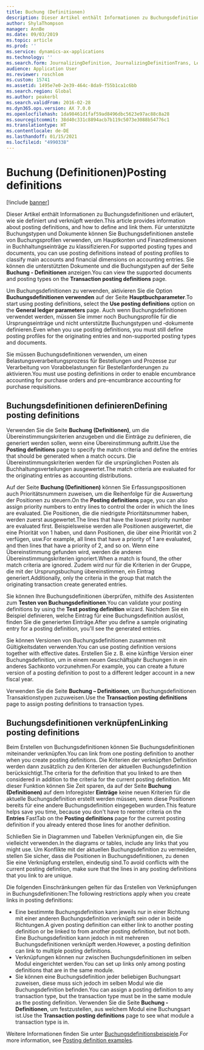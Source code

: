 ```yaml
---
title: Buchung (Definitionen)
description: Dieser Artikel enthält Informationen zu Buchungsdefinitionen und erläutert, wie sie definiert und verknüpft werden. Für unterstützte Buchungstypen und Dokumente können Sie Buchungsdefinitionen anstelle von Buchungsprofilen verwenden, um Hauptkonten und Finanzdimensionen in Buchhaltungseinträge zu klassifizieren.
author: ShylaThompson
manager: AnnBe
ms.date: 09/03/2019
ms.topic: article
ms.prod: ''
ms.service: dynamics-ax-applications
ms.technology: ''
ms.search.form: JournalizingDefinition, JournalizingDefinitionTrans, LedgerParameters
audience: Application User
ms.reviewer: roschlom
ms.custom: 15741
ms.assetid: 1495e7e0-2e39-464c-8da9-f55b1ca1c6bb
ms.search.region: Global
ms.author: peakerbl
ms.search.validFrom: 2016-02-28
ms.dyn365.ops.version: AX 7.0.0
ms.openlocfilehash: 1da98461d1faf59ad8496dbc5623e97ac88c8a28
ms.sourcegitcommit: 38d40c331c8894acb7b119c5073e3088b54776c1
ms.translationtype: HT
ms.contentlocale: de-DE
ms.lasthandoff: 01/15/2021
ms.locfileid: "4990338"
---
```

# <a name="posting-definitions"></a><span data-ttu-id="c1b4a-104">Buchung (Definitionen)</span><span class="sxs-lookup"><span data-stu-id="c1b4a-104">Posting definitions</span></span>

[!include [banner](../includes/banner.md)]

<span data-ttu-id="c1b4a-105">Dieser Artikel enthält Informationen zu Buchungsdefinitionen und erläutert, wie sie definiert und verknüpft werden.</span><span class="sxs-lookup"><span data-stu-id="c1b4a-105">This article provides information about posting definitions, and how to define and link them.</span></span>
<span data-ttu-id="c1b4a-106">Für unterstützte Buchungstypen und Dokumente können Sie Buchungsdefinitionen anstelle von Buchungsprofilen verwenden, um Hauptkonten und Finanzdimensionen in Buchhaltungseinträge zu klassifizieren.</span><span class="sxs-lookup"><span data-stu-id="c1b4a-106">For supported posting types and documents, you can use posting definitions instead of posting profiles to classify main accounts and financial dimensions on accounting entries.</span></span> <span data-ttu-id="c1b4a-107">Sie können die unterstützten Dokumente und die Buchungstypen auf der Seite **Buchung - Definitionen** anzeigen.</span><span class="sxs-lookup"><span data-stu-id="c1b4a-107">You can view the supported documents and posting types on the **Transaction posting definitions** page.</span></span> 

<span data-ttu-id="c1b4a-108">Um Buchungsdefinitionen zu verwenden, aktivieren Sie die Option **Buchungsdefinitionen verwenden** auf der Seite **Hauptbuchparameter**.</span><span class="sxs-lookup"><span data-stu-id="c1b4a-108">To start using posting definitions, select the **Use posting definitions** option on the **General ledger parameters** page.</span></span> <span data-ttu-id="c1b4a-109">Auch wenn Buchungsdefinitionen verwendet werden, müssen Sie immer noch Buchungsprofile für die Ursprungseinträge und nicht unterstützte Buchungstypen und ‑dokumente definieren.</span><span class="sxs-lookup"><span data-stu-id="c1b4a-109">Even when you use posting definitions, you must still define posting profiles for the originating entries and non-supported posting types and documents.</span></span> 

<span data-ttu-id="c1b4a-110">Sie müssen Buchungsdefinitionen verwenden, um einen Belastungsverarbeitungsprozess für Bestellungen und Prozesse zur Verarbeitung von Vorabbelastungen für Bestellanforderungen zu aktivieren.</span><span class="sxs-lookup"><span data-stu-id="c1b4a-110">You must use posting definitions in order to enable encumbrance accounting for purchase orders and pre-encumbrance accounting for purchase requisitions.</span></span>

## <a name="defining-posting-definitions"></a><span data-ttu-id="c1b4a-111">Buchungsdefinitionen definieren</span><span class="sxs-lookup"><span data-stu-id="c1b4a-111">Defining posting definitions</span></span>
<span data-ttu-id="c1b4a-112">Verwenden Sie die Seite **Buchung (Definitionen)**, um die Übereinstimmungskriterien anzugeben und die Einträge zu definieren, die generiert werden sollen, wenn eine Übereinstimmung auftritt.</span><span class="sxs-lookup"><span data-stu-id="c1b4a-112">Use the **Posting definitions** page to specify the match criteria and define the entries that should be generated when a match occurs.</span></span> <span data-ttu-id="c1b4a-113">Die Übereinstimmungskriterien werden für die ursprünglichen Posten als Buchhaltungsverteilungen ausgewertet.</span><span class="sxs-lookup"><span data-stu-id="c1b4a-113">The match criteria are evaluated for the originating entries as accounting distributions.</span></span> 

<span data-ttu-id="c1b4a-114">Auf der Seite **Buchung (Definitionen)** können Sie Erfassungspositionen auch Prioritätsnummern zuweisen, um die Reihenfolge für die Auswertung der Positionen zu steuern.</span><span class="sxs-lookup"><span data-stu-id="c1b4a-114">On the **Posting definitions** page, you can also assign priority numbers to entry lines to control the order in which the lines are evaluated.</span></span> <span data-ttu-id="c1b4a-115">Die Positionen, die die niedrigste Prioritätsnummer haben, werden zuerst ausgewertet.</span><span class="sxs-lookup"><span data-stu-id="c1b4a-115">The lines that have the lowest priority number are evaluated first.</span></span> <span data-ttu-id="c1b4a-116">Beispielsweise werden alle Positionen ausgewertet, die eine Priorität von 1 haben, und dann Positionen, die über eine Priorität von 2 verfügen, usw.</span><span class="sxs-lookup"><span data-stu-id="c1b4a-116">For example, all lines that have a priority of 1 are evaluated, and then lines that have a priority of 2, and so on.</span></span> <span data-ttu-id="c1b4a-117">Wenn eine Übereinstimmung gefunden wird, werden die anderen Übereinstimmungskriterien ignoriert.</span><span class="sxs-lookup"><span data-stu-id="c1b4a-117">When a match is found, the other match criteria are ignored.</span></span> <span data-ttu-id="c1b4a-118">Zudem wird nur für die Kriterien in der Gruppe, die mit der Ursprungsbuchung übereinstimmen, ein Eintrag generiert.</span><span class="sxs-lookup"><span data-stu-id="c1b4a-118">Additionally, only the criteria in the group that match the originating transaction create generated entries.</span></span> 

<span data-ttu-id="c1b4a-119">Sie können Ihre Buchungsdefinitionen überprüfen, mithilfe des Assistenten zum **Testen von Buchungsdefinitionen**.</span><span class="sxs-lookup"><span data-stu-id="c1b4a-119">You can validate your posting definitions by using the **Test posting definition** wizard.</span></span> <span data-ttu-id="c1b4a-120">Nachdem Sie ein Beispiel definieren, welche Eintrag für eine Buchungsdefinition auslöst, finden Sie die generierten Einträge.</span><span class="sxs-lookup"><span data-stu-id="c1b4a-120">After you define a sample originating entry for a posting definition, you'll see the generated entries.</span></span> 

<span data-ttu-id="c1b4a-121">Sie können Versionen von Buchungsdefinitionen zusammen mit Gültigkeitsdaten verwenden.</span><span class="sxs-lookup"><span data-stu-id="c1b4a-121">You can use posting definition versions together with effective dates.</span></span> <span data-ttu-id="c1b4a-122">Erstellen Sie z. B. eine künftige Version einer Buchungsdefinition, um in einem neuen Geschäftsjahr Buchungen in ein anderes Sachkonto vorzunehmen.</span><span class="sxs-lookup"><span data-stu-id="c1b4a-122">For example, you can create a future version of a posting definition to post to a different ledger account in a new fiscal year.</span></span> 

<span data-ttu-id="c1b4a-123">Verwenden Sie die Seite **Buchung – Definitionen**, um Buchungsdefinitionen Transaktionstypen zuzuweisen.</span><span class="sxs-lookup"><span data-stu-id="c1b4a-123">Use the **Transaction posting definitions** page to assign posting definitions to transaction types.</span></span>

## <a name="linking-posting-definitions"></a><span data-ttu-id="c1b4a-124">Buchungsdefinitionen verknüpfen</span><span class="sxs-lookup"><span data-stu-id="c1b4a-124">Linking posting definitions</span></span>
<span data-ttu-id="c1b4a-125">Beim Erstellen von Buchungsdefinitionen können Sie Buchungsdefinitionen miteinander verknüpfen.</span><span class="sxs-lookup"><span data-stu-id="c1b4a-125">You can link from one posting definition to another when you create posting definitions.</span></span> <span data-ttu-id="c1b4a-126">Die Kriterien der verknüpften Definition werden dann zusätzlich zu den Kriterien der aktuellen Buchungsdefinition berücksichtigt.</span><span class="sxs-lookup"><span data-stu-id="c1b4a-126">The criteria for the definition that you linked to are then considered in addition to the criteria for the current posting definition.</span></span> <span data-ttu-id="c1b4a-127">Mit dieser Funktion können Sie Zeit sparen, da auf der Seite **Buchung (Definitionen)** auf dem Inforegister **Einträge** keine neuen Kriterien für die aktuelle Buchungsdefinition erstellt werden müssen, wenn diese Positionen bereits für eine andere Buchungsdefinition eingegeben wurden.</span><span class="sxs-lookup"><span data-stu-id="c1b4a-127">This feature helps save you time, because you don't have to reenter criteria on the **Entries** FastTab on the **Posting definitions** page for the current posting definition if you already entered those lines for another definition.</span></span> 

<span data-ttu-id="c1b4a-128">Schließen Sie in Diagrammen und Tabellen Verknüpfungen ein, die Sie vielleicht verwenden.</span><span class="sxs-lookup"><span data-stu-id="c1b4a-128">In the diagrams or tables, include any links that you might use.</span></span> <span data-ttu-id="c1b4a-129">Um Konflikte mit der aktuellen Buchungsdefinition zu vermeiden, stellen Sie sicher, dass die Positionen in Buchungsdefinitionen, zu denen Sie eine Verknüpfung erstellen, eindeutig sind.</span><span class="sxs-lookup"><span data-stu-id="c1b4a-129">To avoid conflicts with the current posting definition, make sure that the lines in any posting definitions that you link to are unique.</span></span> 

<span data-ttu-id="c1b4a-130">Die folgenden Einschränkungen gelten für das Erstellen von Verknüpfungen in Buchungsdefinitionen:</span><span class="sxs-lookup"><span data-stu-id="c1b4a-130">The following restrictions apply when you create links in posting definitions:</span></span>

-   <span data-ttu-id="c1b4a-131">Eine bestimmte Buchungsdefinition kann jeweils nur in einer Richtung mit einer anderen Buchungsdefinition verknüpft sein oder in beide Richtungen.</span><span class="sxs-lookup"><span data-stu-id="c1b4a-131">A given posting definition can either link to another posting definition or be linked to from another posting definition, but not both.</span></span> <span data-ttu-id="c1b4a-132">Eine Buchungsdefinition kann jedoch in mit mehreren Buchungsdefinitionen verknüpft werden.</span><span class="sxs-lookup"><span data-stu-id="c1b4a-132">However, a posting definition can link to multiple posting definitions.</span></span>
-   <span data-ttu-id="c1b4a-133">Verknüpfungen können nur zwischen Buchungsdefinitionen im selben Modul eingerichtet werden.</span><span class="sxs-lookup"><span data-stu-id="c1b4a-133">You can set up links only among posting definitions that are in the same module.</span></span>
-   <span data-ttu-id="c1b4a-134">Sie können eine Buchungsdefinition jeder beliebigen Buchungsart zuweisen, diese muss sich jedoch im selben Modul wie die Buchungsdefinition befinden.</span><span class="sxs-lookup"><span data-stu-id="c1b4a-134">You can assign a posting definition to any transaction type, but the transaction type must be in the same module as the posting definition.</span></span> <span data-ttu-id="c1b4a-135">Verwenden Sie die Seite **Buchung - Definitionen**, um festzustellen, aus welchem Modul eine Buchungsart ist.</span><span class="sxs-lookup"><span data-stu-id="c1b4a-135">Use the **Transaction posting definitions** page to see what module a transaction type is in.</span></span>


<span data-ttu-id="c1b4a-136">Weitere Informationen finden Sie unter [Buchungsdefinitionsbeispiele](example-posting-definitions.md).</span><span class="sxs-lookup"><span data-stu-id="c1b4a-136">For more information, see [Posting definition examples](example-posting-definitions.md).</span></span> 


